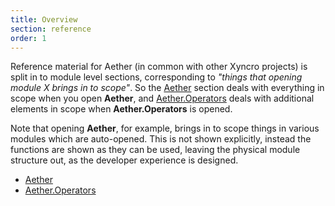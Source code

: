 ```yaml
---
title: Overview
section: reference
order: 1
---
```


Reference material for Aether (in common with other Xyncro projects) is split in to module level sections, corresponding to *"things that opening module X brings in to scope"*. So the [Aether][aether] section deals with everything in scope when you open __Aether__, and [Aether.Operators][aether.operators] deals with additional elements in scope when __Aether.Operators__ is opened.

Note that opening __Aether__, for example, brings in to scope things in various modules which are auto-opened. This is not shown explicitly, instead the functions are shown as they can be used, leaving the physical module structure out, as the developer experience is designed.

- [Aether][aether]
- [Aether.Operators][aether.operators]

[aether]: /aether/reference/aether.html
[aether.operators]: /aether/reference/aether.operators.html
